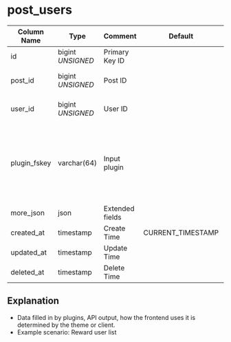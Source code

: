 # post_users

| Column Name | Type | Comment | Default | Null | Remark |
| --- | --- | --- | --- | --- | --- |
| id | bigint *UNSIGNED* | Primary Key ID | | NO | Auto Increment |
| post_id | bigint *UNSIGNED* | Post ID |  | NO | Related field [posts->id](posts.md) |
| user_id | bigint *UNSIGNED* | User ID |  | NO | Related field [users->id](../users/users.md) |
| plugin_fskey | varchar(64) | Input plugin |  | NO | Which plugin triggered the record<br>Related field [plugins->fskey](../plugins/plugins.md) |
| more_json | json | Extended fields |  | YES |  |
| created_at | timestamp | Create Time | CURRENT_TIMESTAMP | NO |  |
| updated_at | timestamp | Update Time |  | YES |  |
| deleted_at | timestamp | Delete Time |  | YES |  |

## Explanation

- Data filled in by plugins, API output, how the frontend uses it is determined by the theme or client.
- Example scenario: Reward user list